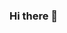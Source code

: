 ### Hi there 👋

<!--
**Fl4gel/Fl4gel** is a ✨ _special_ ✨ repository because its `README.md` (this file) appears on your GitHub profile.

Here are some ideas to get you started:

[<img src="https://img.shields.io/badge/LinkedIn-0077B5?style=for-the-badge&logo=linkedin&logoColor=white">](link)

- 🔭 I’m currently working on ...
- 🌱 I’m currently learning ...
- 👯 I’m looking to collaborate on ...
- 🤔 I’m looking for help with ...
- 💬 Ask me about ...
- 📫 How to reach me: ...
- 😄 Pronouns: ...
- ⚡ Fun fact: ...
-->
